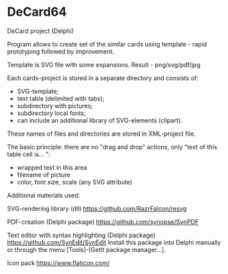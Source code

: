 # DeCard64
DeCard project (Delphi)

Program allows to create set of the similar cards using template - rapid prototyping followed by improvement.

Template is SVG file with some expansions.
Result - png/svg/pdf/jpg

Each cards-project is stored in a separate directory and consists of:
- SVG-template;
- text table (delimited with tabs);
- subdirectory with pictures;
- subdirectory local fonts;
- can include an additional library of SVG-elements (clipart).

These names of files and directories are stored in XML-project file.

The basic principle: there are no "drag and drop" actions, only "text of this table cell is... ":
- wrapped text in this area
- filename of picture
- color, font size, scale (any SVG attribute)


Additional materials used:

SVG-rendering library (dll)
https://github.com/RazrFalcon/resvg

PDF-creation (Delphi package)
https://github.com/synopse/SynPDF

Text editor with syntax highlighting (Delphi package)
https://github.com/SynEdit/SynEdit
Install this package into Delphi manually or through the menu [Tools]-[GetIt package manager...].

Icon pack
https://www.flaticon.com/